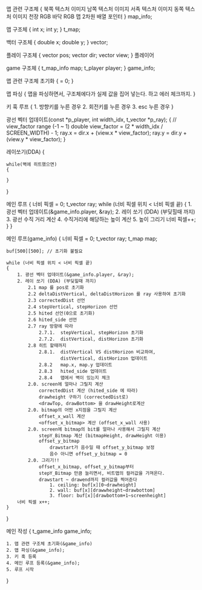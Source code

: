 
맵 관련 구조체
{
	북쪽 텍스처 이미지
	남쪽 텍스처 이미지
	서족 텍스처	이미지
	동쪽 텍스처 이미지
	천장 RGB
	바닥 RGB
	맵 2차원 배열 포인터
} map_info;


맵 구조체
{
	int	x;
	int	y;
} t_map;

백터 구조체
{
	double x;
	double y;
} vector;

플레이 구조체
{
	vector pos;
	vector dir;
	vector view;
} 플레이어


game 구조체
{
	t_map_info	map;
	t_player	player;
} game_info;



맵 관련 구조체 초기화
{
	= 0;
}

맵 파싱
{
	맵을 파싱하면서, 구조체에다가 실제 값을 집어 넣는다.
	하고 에러 체크까지.
}

키 훅 루프
{
	1. 방향키를 누른 경우
	2. 회전키를 누른 경우
	3. esc 누른 경우
}

광선 벡터 업데이트(const *p_player, int width_idx, t_vector *p_ray);
{
	// view_factor range (-1 ~ 1)
	double view_factor = (2 * width_idx / SCREEN_WIDTH) - 1;
	ray.x = dir.x + (view.x * view_factor);
	ray.y = dir.y + (view.y * view_factor);
}

레이쏘기(DDA)
{

	while(벽에 히트했으면)
	{
		
	}
}

메인 루프
{
	너비 픽셀  = 0;
	t_vector	ray;
	while (너비 픽셀 위치 < 너비 픽셀 끝)
	{
		1. 광선 벡터 업데이트(&game_info.player, &ray);
		2. 레이 쏘기 (DDA) (부딪힐때 까지)
		3. 광선 수직 거리 계산
		4. 수직거리에 해당하는 높이 계산
		5. 높이 그리기
		너비 픽셀++;
	}
}

메인 루프(game_info)
{
	너비 픽셀  = 0;
	t_vector	ray;
	t_map		map;

	buf[500][500]; // 초기화 불필요
	
	while (너비 픽셀 위치 < 너비 픽셀 끝)
	{
		1. 광선 벡터 업데이트(&game_info.player, &ray);
		2. 레이 쏘기 (DDA) (부딪힐때 까지)
			2.1 map 를 pos로 초기화  
			2.2 deltaDistVertical, deltaDistHorizon 를 ray 사용하여 초기화
			2.3 correctedDist 선언
			2.4	stepVertical, stepHorizon 선언
			2.5 hited 선언(0으로 초기화)
			2.6 hited_side 선언
			2.7 ray 방향에 따라
				2.7.1.  stepVertical, stepHorizon 초기화
				2.7.2.	distVertical, distHorizon 초기화
			2.8 히트 할때까지
				2.8.1.	distVertical VS distHorizon 비교하여, 
						distVertical, distHorizon 업데이트
				2.8.2	map.x, map.y 업데이트
				2.8.3	hited_side 업데이트
				2.8.4	맵에서 벽이 있는지 체크
			2.0. screen에 얼마나 그릴지 계산
				correctedDist 계산 (hited_side 에 따라)
				drawheight 구하기 (correctedDist로)
				<drawTop, drawBottom> 을 drawHeight로계산
			2.0. bitmap의 어떤 x지점을 그릴지 계산
				offset_x_wall 계산
				<offset_x_bitmap> 계산 (offset_x_wall 사용)
			2.0. screen에 bitmap의 bit를 얼마나 사용해서 그릴지 계산
				stepY_Bitmap 계산 (bitmapHeight, drawHeight 이용)
				offset_y_bitmap 
					drawstart가 음수일 때 offset_y_bitmap 보정
					음수 아니면 offset_y_bitmap = 0
			2.0. 그리기!!
				offset_x_bitmap, offset_y_bitmap부터
				stepY_Bitmap 만큼 늘리면서, 비트맵의 컬러값을 가져온다.
				drawstart ~ drawend까지 컬러값을 찍어준다
					1. ceiling: buf[x][0~drawheight]
					2. wall: buf[x][drawwheight~drawbottom]
					3. floor: buf[x][drawbottom+1~screenheight]
		너비 픽셀 x++;
	}
}



메인 작성
{
	t_game_info game_info;

	1. 맵 관련 구조체 초기화(&game_info)
	2. 맵 파싱(&game_info);
	3. 키 훅 등록
	4. 메인 루프 등록(&game_info);
	5. 루프 시작
}
